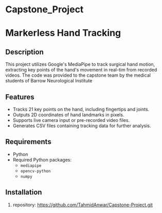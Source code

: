 # Capstone_Project
# Markerless Hand Tracking

## Description
This project utilizes Google's MediaPipe to track surgical hand motion, extracting key points of the hand's movement in real-tim from recorded videos. 
The code was provided to the capstone team by the medical students of Barrow Neurological Institute
## Features
- Tracks 21 key points on the hand, including fingertips and joints.
- Outputs 2D coordinates of hand landmarks in pixels.
- Supports live camera input or pre-recorded video files.
- Generates CSV files containing tracking data for further analysis.

## Requirements
- Python
- Required Python packages:
  - `mediapipe`
  - `opencv-python`
  - `numpy`

## Installation
1. repository: https://github.com/TahmidAnwar/Capstone-Project.git
   
